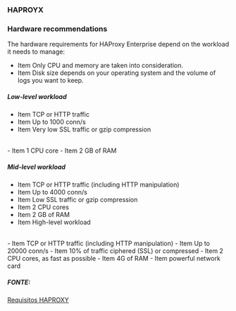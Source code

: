 ### HAPROYX

### Hardware recommendations 
The hardware requirements for HAProxy Enterprise depend on the workload it needs to manage:

- Item Only CPU and memory are taken into consideration.
- Item Disk size depends on your operating system and the volume of logs you want to keep.

##### Low-level workload

- Item TCP or HTTP traffic
- Item Up to 1000 conn/s
- Item Very low SSL traffic or gzip compression
<br>
- Item 1 CPU core
- Item 2 GB of RAM

##### Mid-level workload

- Item TCP or HTTP traffic (including HTTP manipulation)
- Item Up to 4000 conn/s
- Item Low SSL traffic or gzip compression
- Item 2 CPU cores
- Item 2 GB of RAM
- Item High-level workload
<br>
- Item TCP or HTTP traffic (including HTTP manipulation)
- Item Up to 20000 conn/s
- Item 10% of traffic ciphered (SSL) or compressed
- Item 2 CPU cores, as fast as possible
- Item 4G of RAM
- Item powerful network card
<br>

##### FONTE:
[Requisitos HAPROXY](https://www.haproxy.com/documentation/haproxy-enterprise/getting-started/installation/linux/)


